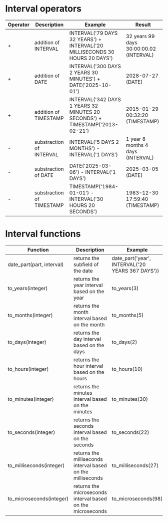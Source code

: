 # Interval operators
| Operator | Description | Example | Result |
| ----------- | ----------- |  ----------- |  ----------- |
| + | addition of INTERVAL | INTERVAL('79 DAYS 32 YEARS') + INTERVAL('20 MILLISECONDS 30 HOURS 20 DAYS')  | 32 years 99 days 30:00:00.02 (INTERVAL) | 
| + | addition of DATE | INTERVAL('300 DAYS 2 YEARS 30 MINUTES') + DATE('2025-10-01') | 2028-07-27 (DATE) |
| + | addition of TIMESTAMP | INTERVAL('342 DAYS 1 YEARS 32 MINUTES 20 SECONDS') + TIMESTAMP('2013-02-21') | 2015-01-29 00:32:20 (TIMESTAMP)|
| - | substraction of INTERVAL | INTERVAL('5 DAYS 2 MONTHS') - INTERVAL('1 DAYS') | 1 year 8 months 4 days (INTERVAL) |
| - | substraction of DATE | DATE('2025-03-06') - INTERVAL('1 DAYS') | 2025-03-05 (DATE) |
| - | substraction of TIMESTAMP | TIMESTAMP('1984-01-01') - INTERVAL('30 HOURS 20 SECONDS') | 1983-12-30 17:59:40 (TIMESTAMP) |

# Interval functions
| Function | Description | Example | Result |
| ----------- | ----------- |  ----------- |  ----------- |
| date_part(part, interval) | returns the subfield of the date | date_part('year', INTERVAL('20 YEARS 367 DAYS')) | 20 (INT64) |
| to_years(integer) | returns the year interval based on the year | to_years(3) | 3 years (INTERVAL) |
| to_months(integer) | returns the month interval based on the month | to_months(5) | 5 months (INTERVAL) |
| to_days(integer) | returns the day interval based on the days | to_days(2) | 2 days (INTERVAL) |
| to_hours(integer) | returns the hour interval based on the hours | to_hours(10) | 10:00:00 (INTERVAL) | 
| to_minutes(integer) | returns the minutes interval based on the minutes | to_minutes(30) | 00:30:00 (INTERVAL) |
| to_seconds(integer) | returns the seconds interval based on the seconds | to_seconds(22) | 00:00:22 (INTERVAL) |
| to_milliseconds(integer) | returns the milliseconds interval based on the milliseconds | to_milliseconds(27) | 00:00:00.027 (INTERVAL) |
| to_microseconds(integer) | returns the microseconds interval based on the microseconds | to_microseconds(98) | 00:00:00.000098 (INTERVAL) |
